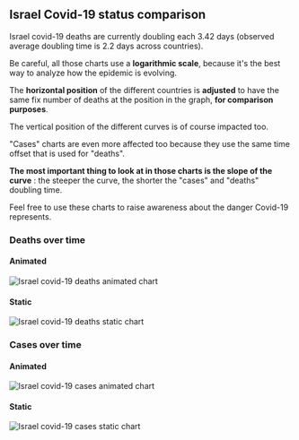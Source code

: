 ## Israel Covid-19 status comparison 

Israel covid-19 deaths are currently doubling each 3.42 days (observed average doubling time is 2.2 days across countries).



Be careful, all those charts use a **logarithmic scale**, because it's the best way to analyze how the epidemic is evolving.
 
The **horizontal position** of the different countries is **adjusted** to have the same fix number of deaths at the position in the graph, **for comparison purposes**.

The vertical position of the different curves is of course impacted too.

"Cases" charts are even more affected too because they use the same time offset that is used for "deaths".

**The most important thing to look at in those charts is the slope of the curve** : the steeper the curve, the shorter the "cases" and "deaths" doubling time.

Feel free to use these charts to raise awareness about the danger Covid-19 represents. 


 
### Deaths over time
 
#### Animated
![Israel covid-19 deaths animated chart](https://raw.githubusercontent.com/madlag/coronavirus_study/master/notebooks/graphs/2020-03-29/countries/Israel/2020-03-29_Israel_deaths.gif "Israel covid-19 deaths animated chart")   
 
#### Static
![Israel covid-19 deaths static chart](https://raw.githubusercontent.com/madlag/coronavirus_study/master/notebooks/graphs/2020-03-29/countries/Israel/2020-03-29_Israel_deaths.png "Israel covid-19 deaths static chart")   

 
### Cases over time
 
#### Animated
![Israel covid-19 cases animated chart](https://raw.githubusercontent.com/madlag/coronavirus_study/master/notebooks/graphs/2020-03-29/countries/Israel/2020-03-29_Israel_cases.gif "Israel covid-19 cases animated chart")   
 
#### Static
![Israel covid-19 cases static chart](https://raw.githubusercontent.com/madlag/coronavirus_study/master/notebooks/graphs/2020-03-29/countries/Israel/2020-03-29_Israel_cases.png "Israel covid-19 cases static chart")   

